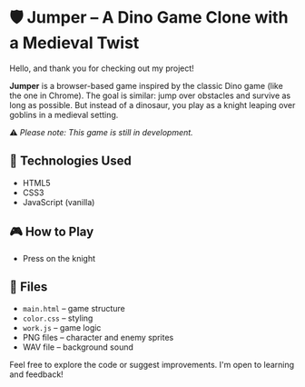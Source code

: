 # 🛡️ Jumper – A Dino Game Clone with a Medieval Twist

Hello, and thank you for checking out my project!

**Jumper** is a browser-based game inspired by the classic Dino game (like the one in Chrome). The goal is similar: jump over obstacles and survive as long as possible. But instead of a dinosaur, you play as a knight leaping over goblins in a medieval setting.

⚠️ *Please note: This game is still in development.*

## 🔧 Technologies Used
- HTML5
- CSS3
- JavaScript (vanilla)

## 🎮 How to Play
- Press on the knight

## 📁 Files
- `main.html` – game structure
- `color.css` – styling
- `work.js` – game logic
- PNG files – character and enemy sprites
- WAV file – background sound

Feel free to explore the code or suggest improvements. I'm open to learning and feedback!
